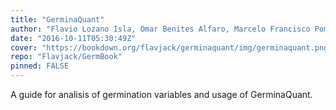 ```yaml
---
title: "GerminaQuant"
author: "Flavio Lozano Isla, Omar Benites Alfaro, Marcelo Francisco Pompelli"
date: "2016-10-11T05:30:49Z"
cover: "https://bookdown.org/flavjack/germinaquant/img/germinaquant.png"
repo: "Flavjack/GermBook"
pinned: FALSE
---
```


A guide for analisis of germination variables and usage of GerminaQuant.
